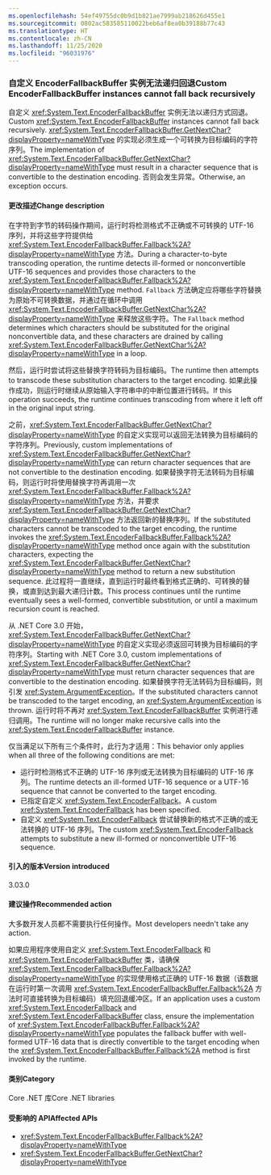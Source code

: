 ```yaml
---
ms.openlocfilehash: 54ef49755dc0b9d1b821ae7999ab218626d455e1
ms.sourcegitcommit: 0802ac583585110022beb6af8ea0b39188b77c43
ms.translationtype: HT
ms.contentlocale: zh-CN
ms.lasthandoff: 11/25/2020
ms.locfileid: "96031976"
---
```

### <a name="custom-encoderfallbackbuffer-instances-cannot-fall-back-recursively"></a><span data-ttu-id="66a69-101">自定义 EncoderFallbackBuffer 实例无法递归回退</span><span class="sxs-lookup"><span data-stu-id="66a69-101">Custom EncoderFallbackBuffer instances cannot fall back recursively</span></span>

<span data-ttu-id="66a69-102">自定义 <xref:System.Text.EncoderFallbackBuffer> 实例无法以递归方式回退。</span><span class="sxs-lookup"><span data-stu-id="66a69-102">Custom <xref:System.Text.EncoderFallbackBuffer> instances cannot fall back recursively.</span></span> <span data-ttu-id="66a69-103"><xref:System.Text.EncoderFallbackBuffer.GetNextChar?displayProperty=nameWithType> 的实现必须生成一个可转换为目标编码的字符序列。</span><span class="sxs-lookup"><span data-stu-id="66a69-103">The implementation of <xref:System.Text.EncoderFallbackBuffer.GetNextChar?displayProperty=nameWithType> must result in a character sequence that is convertible to the destination encoding.</span></span> <span data-ttu-id="66a69-104">否则会发生异常。</span><span class="sxs-lookup"><span data-stu-id="66a69-104">Otherwise, an exception occurs.</span></span>

#### <a name="change-description"></a><span data-ttu-id="66a69-105">更改描述</span><span class="sxs-lookup"><span data-stu-id="66a69-105">Change description</span></span>

<span data-ttu-id="66a69-106">在字符到字节的转码操作期间，运行时将检测格式不正确或不可转换的 UTF-16 序列，并将这些字符提供给 <xref:System.Text.EncoderFallbackBuffer.Fallback%2A?displayProperty=nameWithType> 方法。</span><span class="sxs-lookup"><span data-stu-id="66a69-106">During a character-to-byte transcoding operation, the runtime detects ill-formed or nonconvertible UTF-16 sequences and provides those characters to the <xref:System.Text.EncoderFallbackBuffer.Fallback%2A?displayProperty=nameWithType> method.</span></span> <span data-ttu-id="66a69-107">`Fallback` 方法确定应将哪些字符替换为原始不可转换数据，并通过在循环中调用 <xref:System.Text.EncoderFallbackBuffer.GetNextChar%2A?displayProperty=nameWithType> 来释放这些字符。</span><span class="sxs-lookup"><span data-stu-id="66a69-107">The `Fallback` method determines which characters should be substituted for the original nonconvertible data, and these characters are drained by calling <xref:System.Text.EncoderFallbackBuffer.GetNextChar%2A?displayProperty=nameWithType> in a loop.</span></span>

<span data-ttu-id="66a69-108">然后，运行时尝试将这些替换字符转码为目标编码。</span><span class="sxs-lookup"><span data-stu-id="66a69-108">The runtime then attempts to transcode these substitution characters to the target encoding.</span></span> <span data-ttu-id="66a69-109">如果此操作成功，则运行时继续从原始输入字符串中的中断位置进行转码。</span><span class="sxs-lookup"><span data-stu-id="66a69-109">If this operation succeeds, the runtime continues transcoding from where it left off in the original input string.</span></span>

<span data-ttu-id="66a69-110">之前，<xref:System.Text.EncoderFallbackBuffer.GetNextChar?displayProperty=nameWithType> 的自定义实现可以返回无法转换为目标编码的字符序列。</span><span class="sxs-lookup"><span data-stu-id="66a69-110">Previously, custom implementations of <xref:System.Text.EncoderFallbackBuffer.GetNextChar?displayProperty=nameWithType> can return character sequences that are not convertible to the destination encoding.</span></span> <span data-ttu-id="66a69-111">如果替换字符无法转码为目标编码，则运行时将使用替换字符再调用一次 <xref:System.Text.EncoderFallbackBuffer.Fallback%2A?displayProperty=nameWithType> 方法，并要求 <xref:System.Text.EncoderFallbackBuffer.GetNextChar?displayProperty=nameWithType> 方法返回新的替换序列。</span><span class="sxs-lookup"><span data-stu-id="66a69-111">If the substituted characters cannot be transcoded to the target encoding, the runtime invokes the <xref:System.Text.EncoderFallbackBuffer.Fallback%2A?displayProperty=nameWithType> method once again with the substitution characters, expecting the <xref:System.Text.EncoderFallbackBuffer.GetNextChar?displayProperty=nameWithType> method to return a new substitution sequence.</span></span> <span data-ttu-id="66a69-112">此过程将一直继续，直到运行时最终看到格式正确的、可转换的替换，或直到达到最大递归计数。</span><span class="sxs-lookup"><span data-stu-id="66a69-112">This process continues until the runtime eventually sees a well-formed, convertible substitution, or until a maximum recursion count is reached.</span></span>

<span data-ttu-id="66a69-113">从 .NET Core 3.0 开始，<xref:System.Text.EncoderFallbackBuffer.GetNextChar?displayProperty=nameWithType> 的自定义实现必须返回可转换为目标编码的字符序列。</span><span class="sxs-lookup"><span data-stu-id="66a69-113">Starting with .NET Core 3.0, custom implementations of <xref:System.Text.EncoderFallbackBuffer.GetNextChar?displayProperty=nameWithType> must return character sequences that are convertible to the destination encoding.</span></span> <span data-ttu-id="66a69-114">如果替换字符无法转码为目标编码，则引发 <xref:System.ArgumentException>。</span><span class="sxs-lookup"><span data-stu-id="66a69-114">If the substituted characters cannot be transcoded to the target encoding, an <xref:System.ArgumentException> is thrown.</span></span> <span data-ttu-id="66a69-115">运行时将不再对 <xref:System.Text.EncoderFallbackBuffer> 实例进行递归调用。</span><span class="sxs-lookup"><span data-stu-id="66a69-115">The runtime will no longer make recursive calls into the <xref:System.Text.EncoderFallbackBuffer> instance.</span></span>

<span data-ttu-id="66a69-116">仅当满足以下所有三个条件时，此行为才适用：</span><span class="sxs-lookup"><span data-stu-id="66a69-116">This behavior only applies when all three of the following conditions are met:</span></span>

- <span data-ttu-id="66a69-117">运行时检测格式不正确的 UTF-16 序列或无法转换为目标编码的 UTF-16 序列。</span><span class="sxs-lookup"><span data-stu-id="66a69-117">The runtime detects an ill-formed UTF-16 sequence or a UTF-16 sequence that cannot be converted to the target encoding.</span></span>
- <span data-ttu-id="66a69-118">已指定自定义 <xref:System.Text.EncoderFallback>。</span><span class="sxs-lookup"><span data-stu-id="66a69-118">A custom <xref:System.Text.EncoderFallback> has been specified.</span></span>
- <span data-ttu-id="66a69-119">自定义 <xref:System.Text.EncoderFallback> 尝试替换新的格式不正确的或无法转换的 UTF-16 序列。</span><span class="sxs-lookup"><span data-stu-id="66a69-119">The custom <xref:System.Text.EncoderFallback> attempts to substitute a new ill-formed or nonconvertible UTF-16 sequence.</span></span>

#### <a name="version-introduced"></a><span data-ttu-id="66a69-120">引入的版本</span><span class="sxs-lookup"><span data-stu-id="66a69-120">Version introduced</span></span>

<span data-ttu-id="66a69-121">3.0</span><span class="sxs-lookup"><span data-stu-id="66a69-121">3.0</span></span>

#### <a name="recommended-action"></a><span data-ttu-id="66a69-122">建议操作</span><span class="sxs-lookup"><span data-stu-id="66a69-122">Recommended action</span></span>

<span data-ttu-id="66a69-123">大多数开发人员都不需要执行任何操作。</span><span class="sxs-lookup"><span data-stu-id="66a69-123">Most developers needn't take any action.</span></span>

<span data-ttu-id="66a69-124">如果应用程序使用自定义 <xref:System.Text.EncoderFallback> 和 <xref:System.Text.EncoderFallbackBuffer> 类，请确保 <xref:System.Text.EncoderFallbackBuffer.Fallback%2A?displayProperty=nameWithType> 的实现使用格式正确的 UTF-16 数据（该数据在运行时第一次调用 <xref:System.Text.EncoderFallbackBuffer.Fallback%2A> 方法时可直接转换为目标编码）填充回退缓冲区。</span><span class="sxs-lookup"><span data-stu-id="66a69-124">If an application uses a custom <xref:System.Text.EncoderFallback> and <xref:System.Text.EncoderFallbackBuffer> class, ensure the implementation of <xref:System.Text.EncoderFallbackBuffer.Fallback%2A?displayProperty=nameWithType> populates the fallback buffer with well-formed UTF-16 data that is directly convertible to the target encoding when the <xref:System.Text.EncoderFallbackBuffer.Fallback%2A> method is first invoked by the runtime.</span></span>

#### <a name="category"></a><span data-ttu-id="66a69-125">类别</span><span class="sxs-lookup"><span data-stu-id="66a69-125">Category</span></span>

<span data-ttu-id="66a69-126">Core .NET 库</span><span class="sxs-lookup"><span data-stu-id="66a69-126">Core .NET libraries</span></span>

#### <a name="affected-apis"></a><span data-ttu-id="66a69-127">受影响的 API</span><span class="sxs-lookup"><span data-stu-id="66a69-127">Affected APIs</span></span>

- <xref:System.Text.EncoderFallbackBuffer.Fallback%2A?displayProperty=nameWithType>
- <xref:System.Text.EncoderFallbackBuffer.GetNextChar?displayProperty=nameWithType>

<!--

#### Affected APIs

- `Overload:System.Text.EncoderFallbackBuffer.Fallback`
- `M:System.Text.EncoderFallbackBuffer.GetNextChar`

-->
